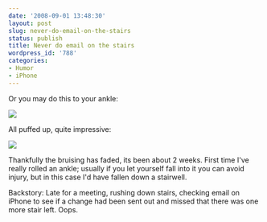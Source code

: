 ```yaml
---
date: '2008-09-01 13:48:30'
layout: post
slug: never-do-email-on-the-stairs
status: publish
title: Never do email on the stairs
wordpress_id: '788'
categories:
- Humor
- iPhone
---
```


Or you may do this to your ankle:

[
![](http://fnord.phfactor.net/wp-content/uploads/2008/09/dscf3712-450x337.jpg)](http://fnord.phfactor.net/wp-content/uploads/2008/09/dscf3712.jpg)

All puffed up, quite impressive:

[![](http://fnord.phfactor.net/wp-content/uploads/2008/09/dscf3713-450x337.jpg)](http://fnord.phfactor.net/wp-content/uploads/2008/09/dscf3713.jpg)

Thankfully the bruising has faded, its been about 2 weeks. First time I've really rolled an ankle; usually if you let yourself fall into it you can avoid injury, but in this case I'd have fallen down a stairwell. 

Backstory: Late for a meeting, rushing down stairs, checking email on iPhone to see if a change had been sent out and missed that there was one more stair left. Oops.

